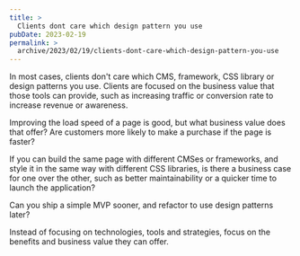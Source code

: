 ```yaml
---
title: >
  Clients dont care which design pattern you use
pubDate: 2023-02-19
permalink: >
  archive/2023/02/19/clients-dont-care-which-design-pattern-you-use
---
```


In most cases, clients don't care which CMS, framework, CSS library or design patterns you use. Clients are focused on the business value that those tools can provide, such as increasing traffic or conversion rate to increase revenue or awareness.

Improving the load speed of a page is good, but what business value does that offer? Are customers more likely to make a purchase if the page is faster?

If you can build the same page with different CMSes or frameworks, and style it in the same way with different CSS libraries, is there a business case for one over the other, such as better maintainability or a quicker time to launch the application?

Can you ship a simple MVP sooner, and refactor to use design patterns later?

Instead of focusing on technologies, tools and strategies, focus on the benefits and business value they can offer.
